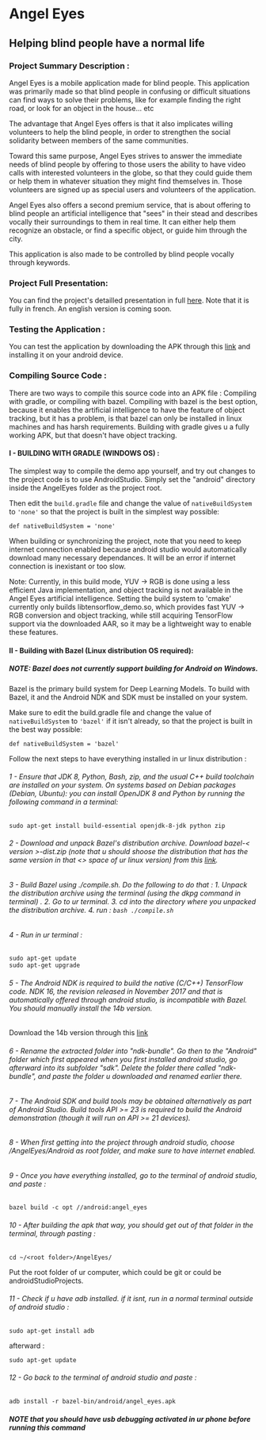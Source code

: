 # Angel Eyes

## Helping blind people have a normal life

### Project Summary Description : 

Angel Eyes is a mobile application made for blind people. This application was primarily made so that blind people in confusing or difficult situations can find ways to solve their problems, like for example finding the right road, or look for an object in the house... etc

The advantage that Angel Eyes offers is that it also implicates willing volunteers to help the blind people, in order to strengthen the social solidarity between members of the same communities.

Toward this same purpose, Angel Eyes strives to answer the immediate needs of blind people by offering to those users the ability to have video calls with interested volunteers in the globe, so that they could guide them or help them in whatever situation they might find themselves in. Those volunteers are signed up as special users and volunteers of the application.

Angel Eyes also offers a second premium service, that is about offering to blind people an artificial intelligence that "sees" in their stead and describes vocally their surroundings to them in real time. It can either help them recognize an obstacle, or find a specific object, or guide him through the city.

This application is also made to be controlled by blind people vocally through keywords.

### Project Full Presentation:

You can find the project's detailled presentation in full  [here](https://github.com/IhabBendidi/AngelEyes/blob/master/Rapport%20AngelEyes.pdf). Note that it is fully in french. An english version is coming soon.

### Testing the Application : 

You can test the application by downloading the APK through this [link](https://github.com/IhabBendidi/AngelEyes/blob/master/gradleBuild/outputs/apk/debug/android-debug.apk) and installing it on your android device.

### Compiling Source Code : 

There are two ways to compile this source code into an APK file : Compiling with gradle, or compiling with bazel. Compiling with bazel is the best option, because it enables the artificial intelligence to have the feature of object tracking, but it has a problem, is that bazel can only be installed in linux machines and has harsh requirements. Building with gradle gives u a fully working APK, but that doesn't have object tracking.

#### I - BUILDING WITH GRADLE (WINDOWS OS) : 


The simplest way to compile the demo app yourself, and try out changes to the project code is to use AndroidStudio. Simply set the "android" directory inside the AngelEyes folder as the project root.

Then edit the `build.gradle` file and change the value of `nativeBuildSystem` to `'none'` so that the project is built in the simplest way possible:

```
def nativeBuildSystem = 'none'
```

When building or synchronizing the project, note that you need to keep internet connection enabled because android studio would automatically download many necessary dependances. It will be an error if internet connection is inexistant or too slow.

Note: Currently, in this build mode, YUV -> RGB is done using a less efficient Java implementation, and object tracking is not available in the Angel Eyes artificial intelligence. Setting the build system to 'cmake' currently only builds libtensorflow_demo.so, which provides fast YUV -> RGB conversion and object tracking, while still acquiring TensorFlow support via the downloaded AAR, so it may be a lightweight way to enable these features.


#### II - Building with Bazel (Linux distribution OS required): 


##### NOTE: Bazel does not currently support building for Android on Windows.

Bazel is the primary build system for Deep Learning Models. To build with Bazel, it and the Android NDK and SDK must be installed on your system.

Make sure to edit the build.gradle file and change the value of `nativeBuildSystem` to `'bazel'` if it isn't already, so that the project is built in the best way possible:

```
def nativeBuildSystem = 'bazel'
```

Follow the next steps to have everything installed in ur linux distribution : 

###### 1 - Ensure that JDK 8, Python, Bash, zip, and the usual C++ build toolchain are installed on your system. On systems based on Debian packages (Debian, Ubuntu): you can install OpenJDK 8 and Python by running the following command in a terminal: 

```
sudo apt-get install build-essential openjdk-8-jdk python zip
```


###### 2 - Download and unpack Bazel's distribution archive. Download bazel-< version >-dist.zip (note that u should shoose the distribution that has the same version in that <> space of ur linux version) from this [link](https://github.com/bazelbuild/bazel/releases).


###### 3 - Build Bazel using ./compile.sh. Do the following to do that : 1. Unpack the distribution archive using the terminal (using the dkpg command in terminal) . 2. Go to ur terminal. 3. cd into the directory where you unpacked the distribution archive. 4. run : `bash ./compile.sh`

###### 4 - Run in ur terminal : 

```
sudo apt-get update
sudo apt-get upgrade
```


###### 5 - The Android NDK is required to build the native (C/C++) TensorFlow code. NDK 16, the revision released in November 2017 and that is automatically offered through android studio, is incompatible with Bazel. You should manually install the 14b version. 

Download the 14b version through this [link](https://developer.android.com/ndk/downloads/older_releases.html#ndk-14b-downloads)

###### 6 - Rename the extracted folder into "ndk-bundle". Go then to the "Android" folder which first appeared when you first installed android studio, go afterward into its subfolder "sdk". Delete the folder there called "ndk-bundle", and paste the folder u downloaded and renamed earlier there.

###### 7 - The Android SDK and build tools may be obtained alternatively as part of Android Studio. Build tools API >= 23 is required to build the  Android demonstration (though it will run on API >= 21 devices).

###### 8 - When first getting into the project through android studio, choose /AngelEyes/Android as root folder, and make sure to have internet enabled.

###### 9 - Once you have everything installed, go to the terminal of android studio, and paste : 

```
bazel build -c opt //android:angel_eyes
```

###### 10 - After building the apk that way, you should get out of that folder in the terminal, through pasting : 

```
cd ~/<root folder>/AngelEyes/
```

Put the root folder of ur computer, which could be git or could be androidStudioProjects.


###### 11 - Check if u have adb installed. if it isnt, run in a normal terminal outside of android studio : 

```
sudo apt-get install adb
```

afterward : 

```
sudo apt-get update
```

###### 12 - Go back to the terminal of android studio and paste : 

```
adb install -r bazel-bin/android/angel_eyes.apk
```

##### NOTE that you should have usb debugging activated in ur phone before running this command


